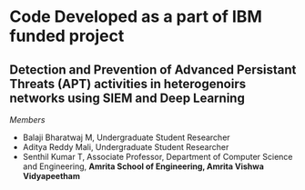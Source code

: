 # Code Developed as a part of IBM funded project
## Detection and Prevention of Advanced Persistant Threats (APT) activities in heterogenoirs networks using SIEM and Deep Learning
*Members*
 - Balaji Bharatwaj M, Undergraduate Student Researcher
 - Aditya Reddy Mali, Undergraduate Student Researcher
 - Senthil Kumar T, Associate Professor, Department of Computer Science and Engineering, **Amrita School of Engineering, Amrita Vishwa Vidyapeetham**

